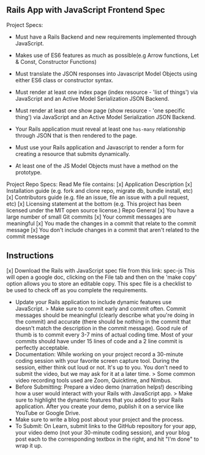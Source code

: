 ## Rails App with JavaScript Frontend Spec
Project Specs:
* Must have a Rails Backend and new requirements implemented through JavaScript.

* Makes use of ES6 features as much as possible(e.g Arrow functions, Let & Const, Constructor Functions)

* Must translate the JSON responses into Javascript Model Objects using either ES6 class or constructor syntax. 

* Must render at least one index page (index resource - 'list of things') via JavaScript and an Active Model Serialization JSON Backend.

* Must render at least one show page (show resource - 'one specific thing') via JavaScript and an Active Model Serialization JSON Backend.

* Your Rails application must reveal at least one `has-many` relationship through JSON that is then rendered to the page.

* Must use your Rails application and Javascript to render a form for creating a resource that submits dynamically.

* At least one of the JS Model Objects must have a method on the prototype.


Project Repo Specs:
Read Me file contains:
[x] Application Description
[x] Installation guide (e.g. fork and clone repo, migrate db, bundle install, etc)
[x] Contributors guide (e.g. file an issue, file an issue with a pull request, etc)
[x] Licensing statement at the bottom (e.g. This project has been licensed under the MIT open source license.)
Repo General
[x] You have a large number of small Git commits
[x] Your commit messages are meaningful
[x] You made the changes in a commit that relate to the commit message
[x] You don't include changes in a commit that aren't related to the commit message

## Instructions

[x] Download the Rails with JavaScript spec file from this link: spec-js
This will open a google doc, clicking on the File tab and then on the 'make copy' option allows you to store an editable copy.
This spec file is a checklist to be used to check off as you complete the requirements.
- Update your Rails application to include dynamic features use JavaScript. > Make sure to commit early and commit often. Commit messages should be meaningful (clearly describe what you're doing in the commit) and accurate (there should be nothing in the commit that doesn't match the description in the commit message). Good rule of thumb is to commit every 3-7 mins of actual coding time. Most of your commits should have under 15 lines of code and a 2 line commit is perfectly acceptable.
- Documentation: While working on your project record a 30-minute coding session with your favorite screen capture tool. During the session, either think out loud or not. It's up to you. You don't need to submit the video, but we may ask for it at a later time. > Some common video recording tools used are Zoom, Quicktime, and Nimbus.
- Before Submitting: Prepare a video demo (narration helps!) describing how a user would interact with your Rails with JavaScript app. > Make sure to highlight the dynamic features that you added to your Rails application. After you create your demo, publish it on a service like YouTube or Google Drive.
- Make sure to write a blog post about your project and the process.
- To Submit: On Learn, submit links to the GitHub repository for your app, your video demo (not your 30-minute coding session), and your blog post each to the corresponding textbox in the right, and hit "I'm done" to wrap it up.

